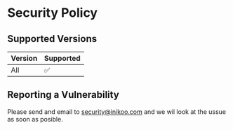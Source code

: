 # Security Policy

## Supported Versions


| Version | Supported          |
| ------- | ------------------ |
| All  | :white_check_mark: |


## Reporting a Vulnerability

Please send and email to security@inikoo.com and we wil look at the ussue as soon as posible.

